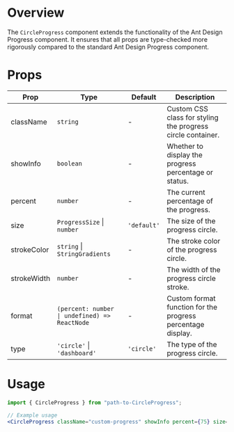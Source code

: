 # Overview

The `CircleProgress` component extends the functionality of the Ant Design Progress component. It ensures that all props are type-checked more rigorously compared to the standard Ant Design Progress component.

# Props

| Prop        | Type                                          | Default     | Description                                                 |
| ----------- | --------------------------------------------- | ----------- | ----------------------------------------------------------- |
| className   | `string`                                      | -           | Custom CSS class for styling the progress circle container. |
| showInfo    | `boolean`                                     | -           | Whether to display the progress percentage or status.       |
| percent     | `number`                                      | -           | The current percentage of the progress.                     |
| size        | `ProgressSize` \| `number`                    | `'default'` | The size of the progress circle.                            |
| strokeColor | `string` \| `StringGradients`                 | -           | The stroke color of the progress circle.                    |
| strokeWidth | `number`                                      | -           | The width of the progress circle stroke.                    |
| format      | `(percent: number \| undefined) => ReactNode` | -           | Custom format function for the progress percentage display. |
| type        | `'circle'` \| `'dashboard'`                   | `'circle'`  | The type of the progress circle.                            |

# Usage

```jsx
import { CircleProgress } from "path-to-CircleProgress";

// Example usage
<CircleProgress className="custom-progress" showInfo percent={75} size={150} strokeColor={{ "0%": "#108ee9", "100%": "#87d068" }} strokeWidth={8} format={(percent) => `${percent}%`} type="dashboard" />;
```
